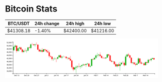 # Bitcoin Stats

BTC/USDT|24h change|24h high|24h low|
|---|---|---|---|
|$41308.18|-1.40%|$42400.00|$41216.00|

<img src="./chart.svg">
